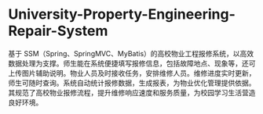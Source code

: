 # University-Property-Engineering-Repair-System
基于 SSM（Spring、SpringMVC、MyBatis）的高校物业工程报修系统，以高效数据处理为支撑。师生能在系统便捷填写报修信息，包括故障地点、现象等，还可上传图片辅助说明。物业人员及时接收任务，安排维修人员。维修进度实时更新，师生可随时查询。系统自动统计报修数据，生成报表，为物业优化管理提供依据。其规范了高校物业报修流程，提升维修响应速度和服务质量，为校园学习生活营造良好环境。 
